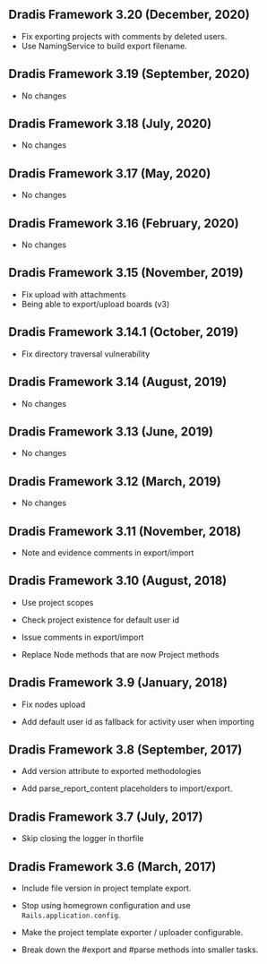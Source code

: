 ## Dradis Framework 3.20 (December, 2020) ##

*  Fix exporting projects with comments by deleted users.
*  Use NamingService to build export filename.

## Dradis Framework 3.19 (September, 2020) ##

*  No changes

## Dradis Framework 3.18 (July, 2020) ##

*  No changes

## Dradis Framework 3.17 (May, 2020) ##

*  No changes

## Dradis Framework 3.16 (February, 2020) ##

*  No changes

## Dradis Framework 3.15 (November, 2019) ##

*  Fix upload with attachments
*  Being able to export/upload boards (v3)

## Dradis Framework 3.14.1 (October, 2019) ##

*  Fix directory traversal vulnerability

## Dradis Framework 3.14 (August, 2019) ##

*  No changes

## Dradis Framework 3.13 (June, 2019) ##

*  No changes

## Dradis Framework 3.12 (March, 2019) ##

*  No changes

## Dradis Framework 3.11 (November, 2018) ##

*  Note and evidence comments in export/import

## Dradis Framework 3.10 (August, 2018) ##

*   Use project scopes

*   Check project existence for default user id

*   Issue comments in export/import

*   Replace Node methods that are now Project methods

## Dradis Framework 3.9 (January, 2018) ##

*   Fix nodes upload

*   Add default user id as fallback for activity user when importing

## Dradis Framework 3.8 (September, 2017) ##

*   Add version attribute to exported methodologies

*   Add parse_report_content placeholders to import/export.

## Dradis Framework 3.7 (July, 2017) ##

*   Skip closing the logger in thorfile

## Dradis Framework 3.6 (March, 2017) ##

*   Include file version in project template export.

*   Stop using homegrown configuration and use `Rails.application.config`.

*   Make the project template exporter / uploader configurable.

*   Break down the #export and #parse methods into smaller tasks.
